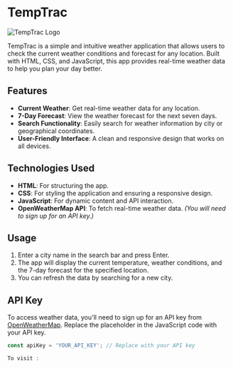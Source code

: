 # TempTrac

![TempTrac Logo](logoo.png) <!-- Replace with the path to your app's logo -->

TempTrac is a simple and intuitive weather application that allows users to check the current weather conditions and forecast for any location. Built with HTML, CSS, and JavaScript, this app provides real-time weather data to help you plan your day better.

## Features

- **Current Weather**: Get real-time weather data for any location.
- **7-Day Forecast**: View the weather forecast for the next seven days.
- **Search Functionality**: Easily search for weather information by city or geographical coordinates.
- **User-Friendly Interface**: A clean and responsive design that works on all devices.

## Technologies Used

- **HTML**: For structuring the app.
- **CSS**: For styling the application and ensuring a responsive design.
- **JavaScript**: For dynamic content and API interaction.
- **OpenWeatherMap API**: To fetch real-time weather data. *(You will need to sign up for an API key.)*

## Usage

1. Enter a city name in the search bar and press Enter.
2. The app will display the current temperature, weather conditions, and the 7-day forecast for the specified location.
3. You can refresh the data by searching for a new city.

## API Key

To access weather data, you'll need to sign up for an API key from [OpenWeatherMap](https://openweathermap.org/api). Replace the placeholder in the JavaScript code with your API key.

```javascript
const apiKey = 'YOUR_API_KEY'; // Replace with your API key

To visit : 
